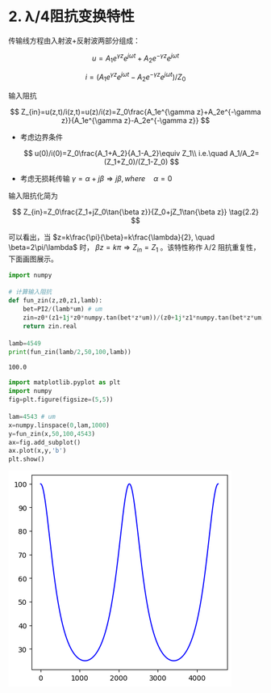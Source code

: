 # 2. λ/4阻抗变换特性

传输线方程由入射波+反射波两部分组成：

$$
u=A_1e^{\gamma z}e^{j\omega t}+A_2e^{-\gamma z}e^{j\omega t}
\tag{2.1}
$$

$$
i=(A_1e^{\gamma z}e^{j\omega t}-A_2e^{-\gamma z}e^{j\omega t})/Z_0
$$

输入阻抗

$$
Z_{in}=u(z,t)/i(z,t)=u(z)/i(z)=Z_0\frac{A_1e^{\gamma z}+A_2e^{-\gamma z}}{A_1e^{\gamma z}-A_2e^{-\gamma z}}
$$

* 考虑边界条件

    $$
    u(0)/i(0)=Z_0\frac{A_1+A_2}{A_1-A_2}\equiv Z_1\\
    i.e.\quad A_1/A_2=(Z_1+Z_0)/(Z_1-Z_0)
    $$

* 考虑无损耗传输 $\gamma=\alpha+j\beta\Rightarrow j\beta, where \quad \alpha=0$

输入阻抗化简为

$$
Z_{in}=Z_0\frac{Z_1+jZ_0\tan{\beta z}}{Z_0+jZ_1\tan{\beta z}}
\tag{2.2}
$$

可以看出，当 $z=k\frac{\pi}{\beta}=k\frac{\lambda}{2}, \quad \beta=2\pi/\lambda$ 时， $\beta z=k\pi \Rightarrow Z_{in}=Z_1$ 。该特性称作 $\lambda/2$ 阻抗重复性，下面画图展示。

```py
import numpy

# 计算输入阻抗
def fun_zin(z,z0,z1,lamb):
    bet=PI2/(lamb*um) # um
    zin=z0*(z1+1j*z0*numpy.tan(bet*z*um))/(z0+1j*z1*numpy.tan(bet*z*um))
    return zin.real

lamb=4549
print(fun_zin(lamb/2,50,100,lamb))
```
```
100.0
```
```py
import matplotlib.pyplot as plt
import numpy
fig=plt.figure(figsize=(5,5))

lam=4543 # um
x=numpy.linspace(0,lam,1000)
y=fun_zin(x,50,100,4543)
ax=fig.add_subplot()
ax.plot(x,y,'b')
plt.show()
```
![Alt text](image/change-2-lamb.png)